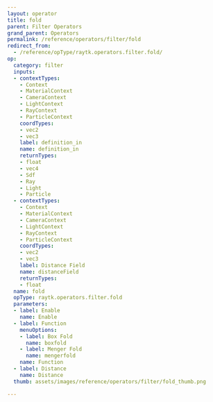 ```yaml
---
layout: operator
title: fold
parent: Filter Operators
grand_parent: Operators
permalink: /reference/operators/filter/fold
redirect_from:
  - /reference/opType/raytk.operators.filter.fold/
op:
  category: filter
  inputs:
  - contextTypes:
    - Context
    - MaterialContext
    - CameraContext
    - LightContext
    - RayContext
    - ParticleContext
    coordTypes:
    - vec2
    - vec3
    label: definition_in
    name: definition_in
    returnTypes:
    - float
    - vec4
    - Sdf
    - Ray
    - Light
    - Particle
  - contextTypes:
    - Context
    - MaterialContext
    - CameraContext
    - LightContext
    - RayContext
    - ParticleContext
    coordTypes:
    - vec2
    - vec3
    label: Distance Field
    name: distanceField
    returnTypes:
    - float
  name: fold
  opType: raytk.operators.filter.fold
  parameters:
  - label: Enable
    name: Enable
  - label: Function
    menuOptions:
    - label: Box Fold
      name: boxfold
    - label: Menger Fold
      name: mengerfold
    name: Function
  - label: Distance
    name: Distance
  thumb: assets/images/reference/operators/filter/fold_thumb.png

---
```

